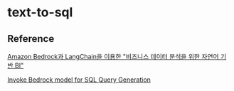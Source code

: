 # text-to-sql

## Reference

[Amazon Bedrock과 LangChain을 이용한 "비즈니스 데이터 분석을 위한 자연어 기반 BI"](https://github.com/jesamkim/aws-genai-for-retail/blob/main/2_lab/2-text-to-sql_redshift.ipynb)

[Invoke Bedrock model for SQL Query Generation](https://github.com/aws-samples/amazon-bedrock-workshop/blob/main/06_CodeGeneration/01_sql_query_generate_w_bedrock.ipynb)

